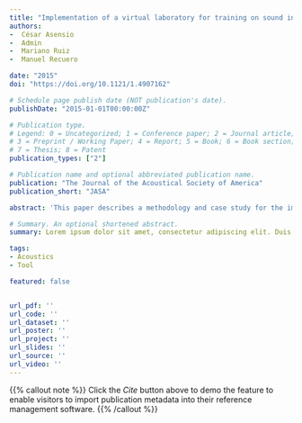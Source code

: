 ```yaml
---
title: "Implementation of a virtual laboratory for training on sound insulation testing and uncertainty calculations in acoustic tests"
authors:
-  César Asensio
-  Admin
-  Mariano Ruiz
-  Manuel Recuero

date: "2015"
doi: "https://doi.org/10.1121/1.4907162"

# Schedule page publish date (NOT publication's date).
publishDate: "2015-01-01T00:00:00Z"

# Publication type.
# Legend: 0 = Uncategorized; 1 = Conference paper; 2 = Journal article;
# 3 = Preprint / Working Paper; 4 = Report; 5 = Book; 6 = Book section;
# 7 = Thesis; 8 = Patent
publication_types: ["2"]

# Publication name and optional abbreviated publication name.
publication: "The Journal of the Acoustical Society of America"
publication_short: "JASA"

abstract: 'This paper describes a methodology and case study for the implementation of educational virtual laboratories for practice training on acoustic tests according to international standards. The objectives of this activity are (a) to help the students understand and apply the procedures described in the standards and (b) to familiarize the students with the uncertainty in measurement and its estimation in acoustics. The virtual laboratory will not focus on the handling and set-up of real acoustic equipment but rather on procedures and uncertainty. The case study focuses on the application of the virtual laboratory for facade sound insulation tests according to ISO 140-5:1998 (International Organization for Standardization, Geneva, Switzerland, 1998), and the paper describes the causal and stochastic models and the constraints applied in the virtual environment under consideration. With a simple user interface, the laboratory will provide measurement data that the students will have to process to report the insulation results that must converge with the “virtual true values” in the laboratory. The main advantage of the virtual laboratory is derived from the customization of factors in which the student will be instructed or examined (for instance, background noise correction, the detection of sporadic corrupted observations, and the effect of instrument precision).'

# Summary. An optional shortened abstract.
summary: Lorem ipsum dolor sit amet, consectetur adipiscing elit. Duis posuere tellus ac convallis placerat. Proin tincidunt magna sed ex sollicitudin condimentum.

tags:
- Acoustics
- Tool

featured: false


url_pdf: ''
url_code: ''
url_dataset: ''
url_poster: ''
url_project: ''
url_slides: ''
url_source: ''
url_video: ''
---
```

{{% callout note %}}
Click the _Cite_ button above to demo the feature to enable visitors to import publication metadata into their reference management software.
{{% /callout %}}                           